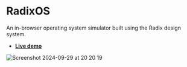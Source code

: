 # RadixOS

An in-browser operating system simulator built using the Radix design system.

* **[Live demo](https://imp-dance.github.io/radix-os/)**


![Screenshot 2024-09-29 at 20 20 19](https://github.com/user-attachments/assets/83481398-fae0-4ad7-b3af-03c41a2c9676)
